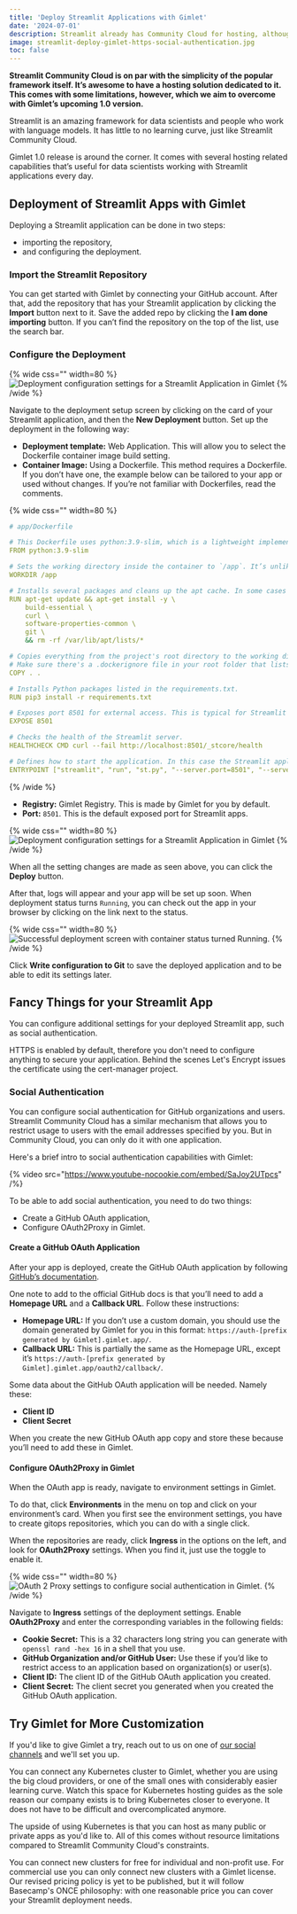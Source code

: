 ```yaml
---
title: 'Deploy Streamlit Applications with Gimlet'
date: '2024-07-01'
description: Streamlit already has Community Cloud for hosting, although it has limitations. Here's how you can have an extended hosting experience with Gimlet.
image: streamlit-deploy-gimlet-https-social-authentication.jpg
toc: false
---
```


**Streamlit Community Cloud is on par with the simplicity of the popular framework itself. It’s awesome to have a hosting solution dedicated to it. This comes with some limitations, however, which we aim to overcome with Gimlet’s upcoming 1.0 version.**

Streamlit is an amazing framework for data scientists and people who work with language models. It has little to no learning curve, just like Streamlit Community Cloud.

Gimlet 1.0 release is around the corner. It comes with several hosting related capabilities that’s useful for data scientists working with Streamlit applications every day.

## Deployment of Streamlit Apps with Gimlet

Deploying a Streamlit application can be done in two steps:
- importing the repository,
- and configuring the deployment.

### Import the Streamlit Repository

You can get started with Gimlet by connecting your GitHub account. After that, add the repository that has your Streamlit application by clicking the **Import** button next to it. Save the added repo by clicking the **I am done importing** button. If you can’t find the repository on the top of the list, use the search bar.

### Configure the Deployment

{% wide css="" width=80 %}
![Deployment configuration settings for a Streamlit Application in Gimlet](/streamlit-deployment-configuration.png)
{% /wide %}

Navigate to the deployment setup screen by clicking on the card of your Streamlit application, and then the **New Deployment** button. Set up the deployment in the following way:

- **Deployment template:** Web Application. This will allow you to select the Dockerfile container image build setting.
- **Container Image:** Using a Dockerfile. This method requires a Dockerfile. If you don’t have one, the example below can be tailored to your app or used without changes. If you’re not familiar with Dockerfiles, read the comments.

{% wide css="" width=80 %}
```yaml
# app/Dockerfile

# This Dockerfile uses python:3.9-slim, which is a lightweight implementation of the Python image. This’ll reduce image size.
FROM python:3.9-slim

# Sets the working directory inside the container to `/app`. It’s unlikely that you’ll need to adjust this.
WORKDIR /app

# Installs several packages and cleans up the apt cache. In some cases some of these packages might not be needed to run a Streamlit container.
RUN apt-get update && apt-get install -y \
    build-essential \
    curl \
    software-properties-common \
    git \
    && rm -rf /var/lib/apt/lists/*

# Copies everything from the project's root directory to the working directory of the container.
# Make sure there's a .dockerignore file in your root folder that lists all files that contains credentials, like a .env file.
COPY . .

# Installs Python packages listed in the requirements.txt.
RUN pip3 install -r requirements.txt

# Exposes port 8501 for external access. This is typical for Streamlit applications.
EXPOSE 8501

# Checks the health of the Streamlit server.
HEALTHCHECK CMD curl --fail http://localhost:8501/_stcore/health

# Defines how to start the application. In this case the Streamlit application’s filename is st.py, so feel free to adjust it to your app’s name.
ENTRYPOINT ["streamlit", "run", "st.py", "--server.port=8501", "--server.address=0.0.0.0"]
```
{% /wide %}

- **Registry:** Gimlet Registry. This is made by Gimlet for you by default.
- **Port:** `8501`. This is the default exposed port for Streamlit apps.

{% wide css="" width=80 %}
![Deployment configuration settings for a Streamlit Application in Gimlet](/streamlit-deployment-configuration.png)
{% /wide %}

When all the setting changes are made as seen above, you can click the **Deploy** button.

After that, logs will appear and your app will be set up soon. When deployment status turns `Running`, you can check out the app in your browser by clicking on the link next to the status.

{% wide css="" width=80 %}
![Successful deployment screen with container status turned Running.](/streamlit-running-deployment-screen.png)
{% /wide %}

Click **Write configuration to Git** to save the deployed application and to be able to edit its settings later.

## Fancy Things for your Streamlit App

You can configure additional settings for your deployed Streamlit app, such as social authentication.

HTTPS is enabled by default, therefore you don't need to configure anything to secure your application. Behind the scenes Let's Encrypt issues the certificate using the cert-manager project.

### Social Authentication

You can configure social authentication for GitHub organizations and users. Streamlit Community Cloud has a similar mechanism that allows you to restrict usage to users with the email addresses specified by you. But in Community Cloud, you can only do it with one application.

Here's a brief intro to social authentication capabilities with Gimlet:

{% video src="https://www.youtube-nocookie.com/embed/SaJoy2UTpcs" /%}

To be able to add social authentication, you need to do two things:
- Create a GitHub OAuth application,
- Configure OAuth2Proxy in Gimlet.

#### Create a GitHub OAuth Application

After your app is deployed, create the GitHub OAuth application by following [GitHub’s documentation](https://docs.github.com/en/apps/oauth-apps/building-oauth-apps/creating-an-oauth-app).

One note to add to the official GitHub docs is that you’ll need to add a **Homepage URL** and a **Callback URL**. Follow these instructions:

- **Homepage URL:** If you don’t use a custom domain, you should use the domain generated by Gimlet for you in this format: `https://auth-[prefix generated by Gimlet].gimlet.app/`.
- **Callback URL:** This is partially the same as the Homepage URL, except it’s `https://auth-[prefix generated by Gimlet].gimlet.app/oauth2/callback/`.

Some data about the GitHub OAuth application will be needed. Namely these:
- **Client ID**
- **Client Secret**

When you create the new GitHub OAuth app copy and store these because you’ll need to add these in Gimlet.

#### Configure OAuth2Proxy in Gimlet

When the OAuth app is ready, navigate to environment settings in Gimlet.

To do that, click **Environments** in the menu on top and click on your environment’s card. When you first see the environment settings, you have to create gitops repositories, which you can do with a single click.

When the repositories are ready, click **Ingress** in the options on the left, and look for **OAuth2Proxy** settings. When you find it, just use the toggle to enable it.

{% wide css="" width=80 %}
![OAuth 2 Proxy settings to configure social authentication in Gimlet.](/streamlit-social-authentication-oauth-settings.png)
{% /wide %}

Navigate to **Ingress** settings of the deployment settings. Enable **OAuth2Proxy** and enter the corresponding variables in the following fields:

- **Cookie Secret:** This is a 32 characters long string you can generate with `openssl rand -hex 16` in a shell that you use.
- **GitHub Organization and/or GitHub User:** Use these if you’d like to restrict access to an application based on organization(s) or user(s).
- **Client ID:** The client ID of the GitHub OAuth application you created.
- **Client Secret:** The client secret you generated when you created the GitHub OAuth application.

## Try Gimlet for More Customization

If you'd like to give Gimlet a try, reach out to us on one of [our social channels](/#footer) and we'll set you up.

You can connect any Kubernetes cluster to Gimlet, whether you are using the big cloud providers, or one of the small ones with considerably easier learning curve. Watch this space for Kubernetes hosting guides as the sole reason our company exists is to bring Kubernetes closer to everyone. It does not have to be difficult and overcomplicated anymore.

The upside of using Kubernetes is that you can host as many public or private apps as you'd like to. All of this comes without resource limitations compared to Streamlit Community Cloud's constraints.

You can connect new clusters for free for individual and non-profit use. For commercial use you can only connect new clusters with a Gimlet license. Our revised pricing policy is yet to be published, but it will follow Basecamp's ONCE philosophy: with one reasonable price you can cover your Streamlit deployment needs.
